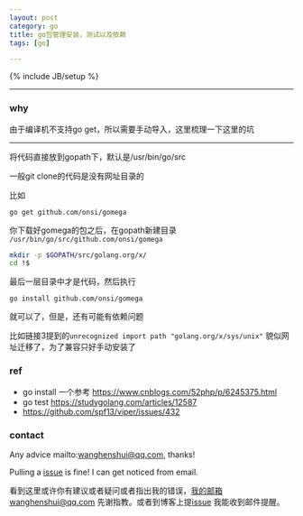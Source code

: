 ```yaml
---
layout: post
category: go
title: go包管理安装，测试以及依赖
tags: [go]

---
```


{% include JB/setup %}

---

### why

由于编译机不支持go get，所以需要手动导入，这里梳理一下这里的坑

----

将代码直接放到gopath下，默认是/usr/bin/go/src



一般git clone的代码是没有网址目录的

比如

```shell
go get github.com/onsi/gomega
```



你下载好gomega的包之后，在gopath新建目录 `/usr/bin/go/src/github.com/onsi/gomega`

```bash
mkdir -p $GOPATH/src/golang.org/x/
cd !$
```

最后一层目录中才是代码，然后执行

```shell
go install github.com/onsi/gomega
```

就可以了，但是，还有可能有依赖问题

比如链接3提到的`unrecognized import path "golang.org/x/sys/unix"` 貌似网址迁移了，为了兼容只好手动安装了

### ref

- go install 一个参考 <https://www.cnblogs.com/52php/p/6245375.html>
- go test <https://studygolang.com/articles/12587>
- <https://github.com/spf13/viper/issues/432>

### contact

Any advice mailto:wanghenshui@qq.com, thanks! 

Pulling a [issue](https://github.com/wanghenshui/wanghenshui.github.io/issues/new) is fine! I can get noticed from email.

看到这里或许你有建议或者疑问或者指出我的错误，我的邮箱wanghenshui@qq.com 先谢指教。或者到博客上提[issue](https://github.com/wanghenshui/wanghenshui.github.io/issues/new) 我能收到邮件提醒。